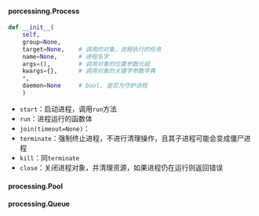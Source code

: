 
#### porcessinng.Process
```python
def __init__(
    self, 
    group=None,
    target=None,    # 调用的对象，进程执行的任务 
    name=None,      # 进程名字
    args=(),        # 调用对象的位置参数元组
    kwargs={},      # 调用对象的关键字参数字典
    *, 
    daemon=None     # bool, 是否为守护进程
    )
```

- `start`：启动进程，调用`run`方法
- `run`：进程运行的函数体
- `join(timeout=None)`：
- `terminate`：强制终止进程，不进行清理操作，且其子进程可能会变成僵尸进程
- `kill`：同`terminate`
- `close`：关闭进程对象，并清理资源，如果进程仍在运行则返回错误

#### processing.Pool

#### processing.Queue

